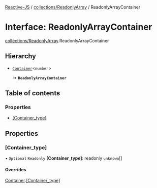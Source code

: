 [Reactive-JS](../README.md) / [collections/ReadonlyArray](../modules/collections_ReadonlyArray.md) / ReadonlyArrayContainer

# Interface: ReadonlyArrayContainer

[collections/ReadonlyArray](../modules/collections_ReadonlyArray.md).ReadonlyArrayContainer

## Hierarchy

- [`Container`](collections.Container.md)<`number`\>

  ↳ **`ReadonlyArrayContainer`**

## Table of contents

### Properties

- [[Container\_type]](collections_ReadonlyArray.ReadonlyArrayContainer.md#[container_type])

## Properties

### [Container\_type]

• `Optional` `Readonly` **[Container\_type]**: readonly `unknown`[]

#### Overrides

[Container](collections.Container.md).[[Container_type]](collections.Container.md#[container_type])
